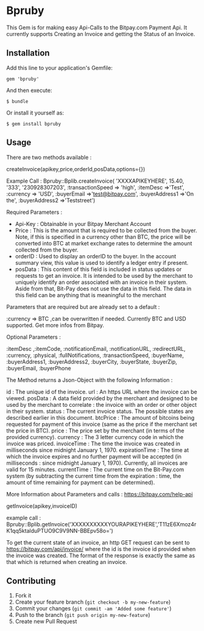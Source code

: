 # Bpruby

This Gem is for making easy Api-Calls to the Bitpay.com Payment Api.
It currently supports Creating an Invoice and getting the Status of an Invoice.

## Installation

Add this line to your application's Gemfile:

    gem 'bpruby'

And then execute:

    $ bundle

Or install it yourself as:

    $ gem install bpruby

## Usage


There are two methods available :

createInvoice(apikey,price,orderId,posData,options={})

Example Call : Bpruby::Bplib.createInvoice(
	'XXXXAPIKEYHERE',
	15.40,
	'333',
	'230928307203',
	:transactionSpeed => 'high',
	:itemDesc =>'Test',
	:currency => 'USD',
	:buyerEmail =>'test@bitpay.com',
	:buyerAddress1 =>'On the',
	:buyerAddress2 =>'Teststreet')

Required Parameters : 

- Api-Key : Obtainable in your Bitpay Merchant Account
- Price : This is the amount that is required to be collected from the
buyer. Note, if this is specified in a currency other than BTC,
the price will be converted into BTC at market exchange
rates to determine the amount collected from the buyer.
- orderID : Used to display an orderID to the buyer. In the account
summary view, this value is used to identify a ledger entry if
present.
- posData : This content of this field is included in status updates or
requests to get an invoice. It is intended to be used by
the merchant to uniquely identify an order associated with
an invoice in their system. Aside from that, Bit-Pay does
not use the data in this field. The data in this field can be
anything that is meaningful to the merchant

Parameters that are required but are already set to a default :

:currency => BTC ,can be overwritten if needed. Currently BTC and USD supported. Get more infos from Bitpay.

Optional Parameters : 

:itemDesc ,:itemCode, :notificationEmail, :notificationURL, :redirectURL,
:currency, :physical, :fullNotifications, :transactionSpeed, :buyerName, 
:buyerAddress1, :buyerAddress2, :buyerCity, :buyerState, :buyerZip, :buyerEmail, :buyerPhone

The Method returns a Json-Object with the following Information :

id  : The unique id of the invoice.
url : An https URL where the invoice can be viewed.
posData : A data field provided by the merchant and designed to be used by the merchant to
correlate : the invoice with an order or other object in their system.
status  : The current invoice status. The possible states are described earlier in this document.
btcPrice : The amount of bitcoins being requested for payment of this invoice (same as the price if
the merchant set the price in BTC).
price  : The price set by the merchant (in terms of the provided currency).
currency : The 3 letter currency code in which the invoice was priced.
invoiceTime : The time the invoice was created in milliseconds since midnight January 1, 1970.
expirationTime : The time at which the invoice expires and no further payment will be accepted (in
milliseconds : since midnight January 1, 1970). Currently, all invoices are valid for 15
minutes.
currentTime : The current time on the Bit-Pay.com system (by subtracting the current time from the
expiration  : time, the amount of time remaining for payment can be determined).

More Information about Parameters and calls : https://bitpay.com/help-api



getInvoice(apikey,invoiceID)

example call : Bpruby::Bplib.getInvoice('XXXXXXXXXXYOURAPIKEYHERE','T11zE6Xmoz4rK1qq5ktalduPTUO9C9V9NN-BBEpv58o=')

To get the current state of an invoice, an http GET request can be sent to https://bitpay.com/api/invoice/
<id> where the id is the invoice id provided when the invoice was created. The format of the response is
exactly the same as that which is returned when creating an invoice.


## Contributing

1. Fork it
2. Create your feature branch (`git checkout -b my-new-feature`)
3. Commit your changes (`git commit -am 'Added some feature'`)
4. Push to the branch (`git push origin my-new-feature`)
5. Create new Pull Request
